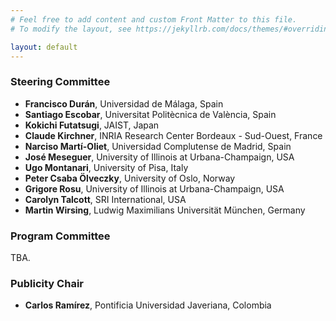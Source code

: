```yaml
---
# Feel free to add content and custom Front Matter to this file.
# To modify the layout, see https://jekyllrb.com/docs/themes/#overriding-theme-defaults

layout: default
---
```


<h3 id="steering-committee">Steering Committee</h3>
<ul>
<li><b>Francisco Durán</b>, Universidad de Málaga, Spain</li>
<li><b>Santiago Escobar</b>, Universitat Politècnica de València, Spain</li>
<li><b>Kokichi Futatsugi</b>, JAIST, Japan</li>
<li><b>Claude Kirchner</b>, INRIA Research Center Bordeaux - Sud-Ouest, France</li>
<li><b>Narciso Martí-Oliet</b>, Universidad Complutense de Madrid, Spain</li>
<li><b>José Meseguer</b>, University of Illinois at Urbana-Champaign, USA</li>
<li><b>Ugo Montanari</b>, University of Pisa, Italy</li>
<li><b>Peter Csaba Ölveczky</b>, University of Oslo, Norway</li>
<li><b>Grigore Rosu</b>, University of Illinois at Urbana-Champaign, USA</li>
<li><b>Carolyn Talcott</b>, SRI International, USA</li>
<li><b>Martin Wirsing</b>, Ludwig Maximilians Universität München, Germany</li>
</ul>

<h3 id="program-committee">Program Committee</h3>
TBA.


<h3 id="publicity-chair">Publicity Chair</h3>
<ul>
<li><b>Carlos Ramírez</b>, Pontificia Universidad Javeriana, Colombia</li>
</ul>
